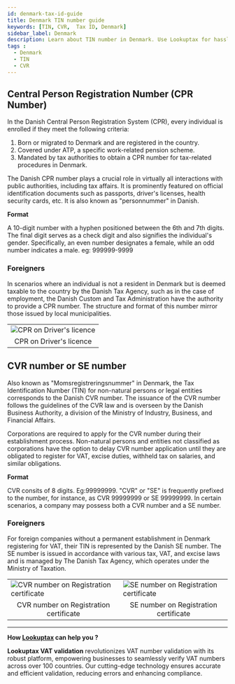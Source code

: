 ```yaml
---
id: denmark-tax-id-guide
title: Denmark TIN number guide
keywords: [TIN, CVR,  Tax ID, Denmark]
sidebar_label: Denmark
description: Learn about TIN number in Denmark. Use Lookuptax for hassle-free tax id validation in Denmark and other 100+ countries
tags : 
  - Denmark
  - TIN
  - CVR
---
```


## Central Person Registration Number (CPR Number)

In the Danish Central Person Registration System (CPR), every individual is enrolled if they meet the following criteria:
1. Born or migrated to Denmark and are registered in the country.
2. Covered under ATP, a specific work-related pension scheme.
3. Mandated by tax authorities to obtain a CPR number for tax-related procedures in Denmark.

The Danish CPR number plays a crucial role in virtually all interactions with public authorities, including tax affairs. It is prominently featured on official identification documents such as passports, driver's licenses, health security cards, etc. It is also known as "personnummer" in Danish.

**Format** 

A 10-digit number with a hyphen positioned between the 6th and 7th digits. The final digit serves as a check digit and also signifies the individual's gender. Specifically, an even number designates a female, while an odd number indicates a male. eg: 999999-9999

### Foreigners
In scenarios where an individual is not a resident in Denmark but is deemed taxable to the country by the Danish Tax Agency, such as in the case of employment, the Danish Custom and Tax Administration have the authority to provide a CPR number. The structure and format of this number mirror those issued by local municipalities.

<table align="center" border="0px" border-color="#dedede"><tr><td>
  <img src="/docs/img/taxid/cpr.PNG" alt="CPR on Driver's licence"/>
  </td></tr>
  <tr><td align="center">CPR on Driver's licence</td></tr>
</table>

## CVR number or SE number
Also known as "Momsregistreringsnummer" in Denmark, the Tax Identification Number (TIN) for non-natural persons or legal entities corresponds to the Danish CVR number. The issuance of the CVR number follows the guidelines of the CVR law and is overseen by the Danish Business Authority, a division of the Ministry of Industry, Business, and Financial Affairs.

Corporations are required to apply for the CVR number during their establishment process. Non-natural persons and entities not classified as corporations have the option to delay CVR number application until they are obligated to register for VAT, excise duties, withheld tax on salaries, and similar obligations.

**Format** 

CVR consits of 8 digits. Eg:99999999. "CVR" or "SE" is frequently prefixed to the number, for instance, as CVR 99999999 or SE 99999999. In certain scenarios, a company may possess both a CVR number and a SE number.

### Foreigners
For foreign companies without a permanent establishment in Denmark registering for VAT, their TIN is represented by the Danish SE number. The SE number is issued in accordance with various tax, VAT, and excise laws and is managed by The Danish Tax Agency, which operates under the Ministry of Taxation.

<table align="center" border="0px" border-color="#dedede"><tr><td>
  <img src="/docs/img/taxid/cvr.PNG" alt="CVR number on Registration certificate"/>
  </td><td>
  <img src="/docs/img/taxid/se-number.PNG" alt="SE number on Registration certificate"/>
  </td></tr>
  <tr><td align="center">CVR number on Registration certificate</td><td align="center">SE number on Registration certificate</td></tr>
</table>

----
**How [Lookuptax](https://lookuptax.com/) can help you ?**

**Lookuptax VAT validation** revolutionizes VAT number validation with its robust platform, empowering businesses to seamlessly verify VAT numbers across over 100 countries. Our cutting-edge technology ensures accurate and efficient validation, reducing errors and enhancing compliance.

